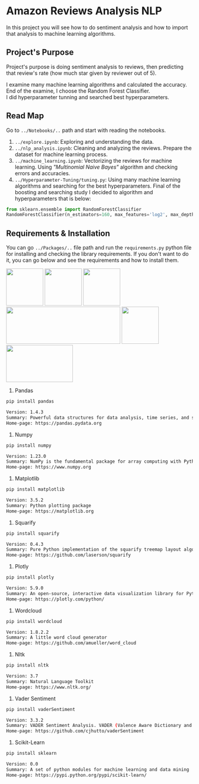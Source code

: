 # Amazon Reviews Analysis NLP
In this project you will see how to do sentiment analysis and how to import that analysis to machine learning algorithms. 

## Project's Purpose
Project's purpose is doing sentiment analysis to reviews, then predicting that review's rate (how much star given by reviewer out of 5).

I examine many machine learning algorithms and calculated the accuracy. End of the examine, I choose the Random Forest Classifier.  
I did hyperparameter tunning and searched best hyperparameters. 

## Read Map
Go to `../Notebooks/..` path and start with reading the notebooks.  
1. `../explore.ipynb`: Exploring and understanding the data.  
1. `../nlp_analysis.ipynb`: Cleaning and analyzing the reviews. Prepare the dataset for machine learning process.  
1. `../machine_learning.ipynb`: Vectorizing the reviews for machine learning. Using *"Multinomial Naive Bayes"* algorithm and checking errors and accuracies.  
1. `../Hyperparameter-Tuning/tuning.py`: Using many machine learning algorithms and searching for the best hyperparameters. Final of the boosting and searching study I decided to algorithm and hyperparameters that is below:
```python
from sklearn.ensemble import RandomForestClassifier
RandomForestClassifier(n_estimators=160, max_features='log2', max_depth=4, criterion='gini')
``` 

## Requirements & Installation
You can go `../Packages/..` file path and run the `requirements.py` python file for installing and checking the library requirements. If you don't want to do it, you can go below and see the requirements and how to install them.  

<img src='https://encrypted-tbn0.gstatic.com/images?q=tbn:ANd9GcT01Ctpf3nRjz7b9l-om2h2llNA0jL4d_MVtXXXHVF5mWIn5nyMXLgzYscFGZdbhf_LN8M&usqp=CAU' width='100' height='100'> <img src='https://raw.githubusercontent.com/AshNumpy/Amazon-Reviews-Sentiment-Analysis-ML-Project/main/Images/Others/numpy.png' width='100' height='100'> <img src='https://raw.githubusercontent.com/AshNumpy/Amazon-Reviews-Sentiment-Analysis-ML-Project/main/Images/Others/matplotlib.png' width='100' height='100'> <img src='https://raw.githubusercontent.com/AshNumpy/Amazon-Reviews-Sentiment-Analysis-ML-Project/main/Images/Others/plotly.png' width='308' height='100'> <img src='https://raw.githubusercontent.com/AshNumpy/Amazon-Reviews-Sentiment-Analysis-ML-Project/main/Images/Others/nltk.png' width='100' height='100'> <img src='https://raw.githubusercontent.com/AshNumpy/Amazon-Reviews-Sentiment-Analysis-ML-Project/main/Images/Others/scikit-learn.png' width='180' height='100'>

1. Pandas  
```bash
pip install pandas 

Version: 1.4.3
Summary: Powerful data structures for data analysis, time series, and statistics
Home-page: https://pandas.pydata.org
```

1. Numpy  
```bash
pip install numpy 

Version: 1.23.0
Summary: NumPy is the fundamental package for array computing with Python.
Home-page: https://www.numpy.org
```

1. Matplotlib  
```bash
pip install matplotlib 

Version: 3.5.2
Summary: Python plotting package
Home-page: https://matplotlib.org
```

1. Squarify  
```bash
pip install squarify 

Version: 0.4.3
Summary: Pure Python implementation of the squarify treemap layout algorithm
Home-page: https://github.com/laserson/squarify
```

1. Plotly  
```bash
pip install plotly 

Version: 5.9.0
Summary: An open-source, interactive data visualization library for Python
Home-page: https://plotly.com/python/
```

1. Wordcloud  
```bash
pip install wordcloud 

Version: 1.8.2.2
Summary: A little word cloud generator
Home-page: https://github.com/amueller/word_cloud
```

1. Nltk  
```bash
pip install nltk 

Version: 3.7
Summary: Natural Language Toolkit
Home-page: https://www.nltk.org/
```

1. Vader Sentiment  
```bash
pip install vaderSentiment 

Version: 3.3.2
Summary: VADER Sentiment Analysis. VADER (Valence Aware Dictionary and sEntiment Reasoner) is a lexicon and rule-based sentiment analysis tool that is specifically attuned to sentiments expressed in social media, and works well on texts from other domains.
Home-page: https://github.com/cjhutto/vaderSentiment
```

1. Scikit-Learn
```bash
pip install sklearn

Version: 0.0
Summary: A set of python modules for machine learning and data mining
Home-page: https://pypi.python.org/pypi/scikit-learn/
```

